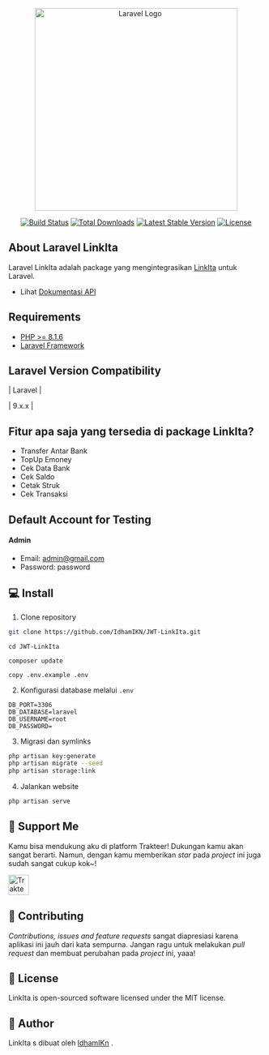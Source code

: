 <p align="center"><a href="https://laravel.com" target="_blank"><img src="https://member1.linkita.id/image/logo-linkita.png" width="400" alt="Laravel Logo"></a></p>

<p align="center">
<a href="https://github.com/laravel/framework/actions"><img src="https://github.com/laravel/framework/workflows/tests/badge.svg" alt="Build Status"></a>
<a href="https://packagist.org/packages/laravel/framework"><img src="https://img.shields.io/packagist/dt/laravel/framework" alt="Total Downloads"></a>
<a href="https://packagist.org/packages/laravel/framework"><img src="https://img.shields.io/packagist/v/laravel/framework" alt="Latest Stable Version"></a>
<a href="https://packagist.org/packages/laravel/framework"><img src="https://img.shields.io/packagist/l/laravel/framework" alt="License"></a>
</p>

## About Laravel LinkIta

Laravel LinkIta adalah package yang mengintegrasikan [LinkIta](https://www.linkita.id/category/support/member/) untuk Laravel.

- Lihat [Dokumentasi API](https://documenter.getpostman.com/view/24874063/2s8YzWSgcv#deed1c93-7f67-4210-9efe-a7d5f405a680)


## Requirements
- [PHP >= 8.1.6](http://php.net/)
- [Laravel Framework](https://github.com/laravel/framework)

## Laravel Version Compatibility

| Laravel |

| 9.x.x   |

<h2 id="fitur">Fitur apa saja yang tersedia di package LinkIta?</h2>

-   Transfer Antar Bank
-   TopUp Emoney
-   Cek Data Bank
-   Cek Saldo
-   Cetak Struk
-   Cek Transaksi

<h2 id="testing-account"> Default Account for Testing</h2>

#### Admin

-   Email: admin@gmail.com
-   Password: password


<h2 id="download">💻 Install</h2>

1. Clone repository

```bash
git clone https://github.com/IdhamIKN/JWT-LinkIta.git
```
```
cd JWT-LinkIta
```
```
composer update
```
```
copy .env.example .env
```
2. Konfigurasi database melalui `.env`

```
DB_PORT=3306
DB_DATABASE=laravel
DB_USERNAME=root
DB_PASSWORD=
```
3. Migrasi dan symlinks

```bash
php artisan key:generate
php artisan migrate --seed
php artisan storage:link
```
4. Jalankan website

```bash
php artisan serve
```


<h2 id="dukungan">💌 Support Me</h2>

<p>
Kamu bisa mendukung aku di platform Trakteer! Dukungan kamu akan sangat berarti. Namun, dengan kamu memberikan <i>star</i> pada <i>project</i> ini juga sudah sangat cukup kok~!
</p>

<a href="teer.id/ik n" target="_blank"><img id="wse-buttons-preview" src="https://cdn.trakteer.id/images/embed/trbtn-red-5.png" height="40" style="border:0px;height:40px;" alt="Trakteer Saya"></a>

<h2 id="kontribusi">🤝 Contributing</h2>

<p>
<i>Contributions, issues and feature requests</i> sangat diapresiasi karena aplikasi ini jauh dari kata sempurna. Jangan ragu untuk melakukan <i>pull request</i> dan membuat perubahan pada <i>project</i> ini, yaaa!
</p>

<h2 id="lisensi">📝 License</h2>

<p>LinkIta is open-sourced software licensed under the MIT license.</p>

<h2 id="pembuat">🧍 Author</h2>

<p>LinkIta s dibuat oleh <a href="https://instagram.com/idhamikn?igshid=MmJiY2I4NDBkZg==">IdhamIKn</a> .</p>
